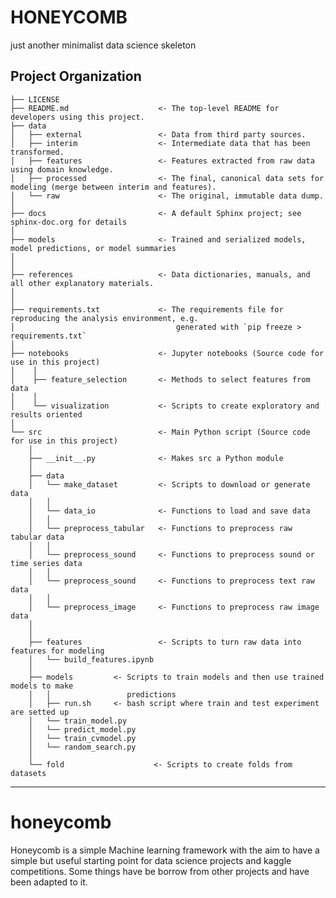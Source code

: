 HONEYCOMB
==============================

just another minimalist data science skeleton

Project Organization
------------

    ├── LICENSE
    ├── README.md                    <- The top-level README for developers using this project.
    ├── data
    │   ├── external                 <- Data from third party sources.
    │   ├── interim                  <- Intermediate data that has been transformed.
    │   ├── features                 <- Features extracted from raw data using domain knowledge.
    │   ├── processed                <- The final, canonical data sets for modeling (merge between interim and features).
    │   └── raw                      <- The original, immutable data dump.
    │
    ├── docs                         <- A default Sphinx project; see sphinx-doc.org for details
    │
    ├── models                       <- Trained and serialized models, model predictions, or model summaries
    │
    │
    ├── references                   <- Data dictionaries, manuals, and all other explanatory materials.
    │
    │
    ├── requirements.txt             <- The requirements file for reproducing the analysis environment, e.g.
    │                                    generated with `pip freeze > requirements.txt`
    │ 
    ├── notebooks                    <- Jupyter notebooks (Source code for use in this project)
    │    │
    │    ├── feature_selection       <- Methods to select features from data
    │    │
    │    └── visualization           <- Scripts to create exploratory and results oriented
    │
    └── src                          <- Main Python script (Source code for use in this project)
        │
        ├── __init__.py              <- Makes src a Python module
        │
        ├── data                     
        │   └── make_dataset         <- Scripts to download or generate data
        │   │         
        │   └── data_io              <- Functions to load and save data
        │   │         
        │   └── preprocess_tabular   <- Functions to preprocess raw tabular data
        │   │         
        │   └── preprocess_sound     <- Functions to preprocess sound or time series data
        │   │         
        │   └── preprocess_sound     <- Functions to preprocess text raw data
        │   │      
        │   └── preprocess_image     <- Functions to preprocess raw image data
        │
        │
        ├── features                 <- Scripts to turn raw data into features for modeling
        │   └── build_features.ipynb
        │
        ├── models         <- Scripts to train models and then use trained models to make
        │   │                 predictions
        │   ├── run.sh     <- bash script where train and test experiment are setted up
        │   └── train_model.py   
        │   └── predict_model.py 
        │   └── train_cvmodel.py 
        │   └── random_search.py
        │   
        └── fold                    <- Scripts to create folds from datasets 

--------


# honeycomb

Honeycomb is a simple Machine learning framework with the aim to have a simple but useful starting point for data science projects and kaggle competitions. Some things have be borrow from other projects and have been adapted to it.
